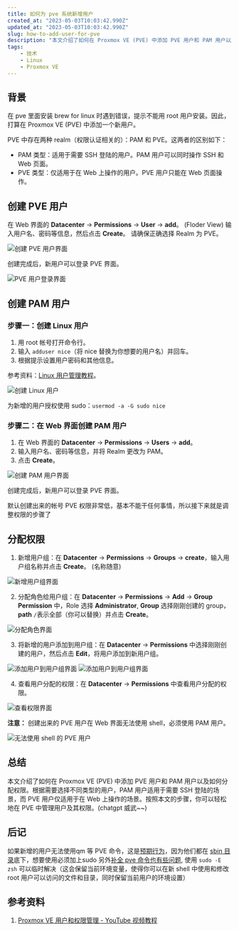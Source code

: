 ```yaml
---
title: 如何为 pve 系统新增用户
created_at: "2023-05-03T10:03:42.990Z"
updated_at: "2023-05-03T10:03:42.990Z"
slug: how-to-add-user-for-pve
description: "本文介绍了如何在 Proxmox VE (PVE) 中添加 PVE 用户和 PAM 用户以及如何分配权限。根据需要选择不同类型的用户，PAM 用户适用于需要 SSH 登陆的场景，而 PVE 用户仅适用于在 Web 上操作的场景。按照本文的步骤，你可以轻松地在 PVE 中管理用户及其权限。"
tags:
    - 技术
    - Linux
    - Proxmox VE
---
```


## 背景

在 pve 里面安装 brew for linux 时遇到错误，提示不能用 root 用户安装。因此，打算在 Proxmox VE (PVE) 中添加一个新用户。

PVE 中存在两种 realm（权限认证相关的）：PAM 和 PVE。这两者的区别如下：

*   PAM 类型：适用于需要 SSH 登陆的用户。PAM 用户可以同时操作 SSH 和 Web 页面。
*   PVE 类型：仅适用于在 Web 上操作的用户。PVE 用户只能在 Web 页面操作。

## 创建 PVE 用户

在 Web 界面的 **Datacenter** -> **Permissions** -> **User** -> **add**。 (Floder View)
输入用户名、密码等信息，然后点击 **Create**。
请确保正确选择 Realm 为 PVE。

![创建 PVE 用户界面](./image_1683092270219_0.png)

创建完成后，新用户可以登录 PVE 界面。

![PVE 用户登录界面](./1.png)

## 创建 PAM 用户

### 步骤一：创建 Linux 用户

1.  用 root 帐号打开命令行。
2.  输入 `adduser nice`（将 nice 替换为你想要的用户名）并回车。
3.  根据提示设置用户密码和其他信息。

参考资料：[Linux 用户管理教程](https://www.runoob.com/linux/linux-user-manage.html)。

![创建 Linux 用户](./image_1683093175613_0.png)

为新增的用户授权使用 sudo：`usermod -a -G sudo nice`

### 步骤二：在 Web 界面创建 PAM 用户

1.  在 Web 界面的 **Datacenter** -> **Permissions** -> **Users** -> **add**。
2.  输入用户名、密码等信息，并将 Realm 更改为 PAM。
3.  点击 **Create**。

![创建 PAM 用户界面](./image_1683095319870_0.png)

创建完成后，新用户可以登录 PVE 界面。

默认创建出来的帐号 PVE 权限非常低，基本不能干任何事情，所以接下来就是调整权限的步骤了

## 分配权限

1.  新增用户组：在 **Datacenter** -> **Permissions** -> **Groups** -> **create**，输入用户组名称并点击 **Create**。 (名称随意)

![新增用户组界面](./0.png)

2.  分配角色给用户组：在 **Datacenter** -> **Permissions** -> **Add** -> **Group Permission** 中，Role 选择 **Administrator**, **Group** 选择刚刚创建的 group， **path** `/`表示全部（你可以替换）并点击 **Create**。

![分配角色界面](./image_1683096001054_0.png)

3.  将新增的用户添加到用户组：在 **Datacenter** -> **Permissions** 中选择刚刚创建的用户，然后点击 **Edit**，将用户添加到新用户组。

![添加用户到用户组界面](./image_1683096067286_0.png)
![添加用户到用户组界面](./image_1683096089900_0.png)

4.  查看用户分配的权限：在 **Datacenter** -> **Permissions** 中查看用户分配的权限。

![查看权限界面](./image_1683096311720_0.png)

**注意：** 创建出来的 PVE 用户在 Web 界面无法使用 shell，必须使用 PAM 用户。

![无法使用 shell 的 PVE 用户](./image_1683096413136_0.png)

## 总结

本文介绍了如何在 Proxmox VE (PVE) 中添加 PVE 用户和 PAM 用户以及如何分配权限。根据需要选择不同类型的用户，PAM 用户适用于需要 SSH 登陆的场景，而 PVE 用户仅适用于在 Web 上操作的场景。按照本文的步骤，你可以轻松地在 PVE 中管理用户及其权限。(chatgpt 威武~~)

## 后记

如果新增的用户无法使用qm 等 PVE 命令，这是[预期行为](https://forum.proxmox.com/threads/qm-set-command-not-found.45244)，因为他们都在 [sbin 目录](https://askubuntu.com/questions/972611/why-does-sbin-not-included-in-path-for-new-user)底下，想要使用必须加上sudo
另外[补全 pve 命令也有些问题](https://forum.proxmox.com/threads/problem-in-using-sudo-and-bash-compeletion.55915/), 使用 `sudo -E zsh` 可以临时解决（这会保留当前环境变量，使得你可以在新 shell 中使用和修改 root 用户可以访问的文件和目录，同时保留当前用户的环境设置）

## 参考资料

1.  [Proxmox VE 用户和权限管理 - YouTube 视频教程](https://www.youtube.com/watch?v=frnILOGmATs\&t=451s)
